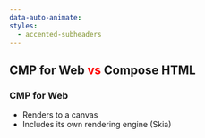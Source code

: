 ```yaml
---
data-auto-animate:
styles:
  - accented-subheaders
---
```


## CMP for Web <span style="color:red">vs</span> Compose HTML

### CMP for Web

* Renders to a canvas
* Includes its own rendering engine (Skia)
